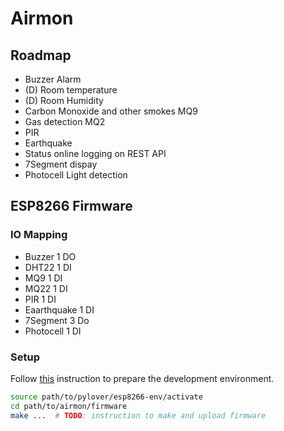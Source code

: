# Airmon

## Roadmap

- Buzzer Alarm
- (D) Room temperature
- (D) Room Humidity
- Carbon Monoxide and other smokes MQ9
- Gas detection MQ2
- PIR
- Earthquake
- Status online logging on REST API
- 7Segment dispay 
- Photocell Light detection

## ESP8266 Firmware

### IO Mapping

- Buzzer        1 DO
- DHT22         1 DI
- MQ9           1 DI
- MQ22          1 DI
- PIR           1 DI
- Eaarthquake   1 DI
- 7Segment      3 Do
- Photocell     1 DI

### Setup

Follow [this](https://github.com/pylover/esp8266-env) instruction to 
prepare the development environment.


```bash
source path/to/pylover/esp8266-env/activate
cd path/to/airmon/firmware
make ...  # TODO: instruction to make and upload firmware
```
